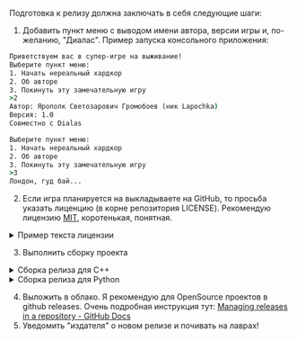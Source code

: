 Подготовка к релизу должна заключать в себя следующие шаги:
1. Добавить пункт меню с выводом имени автора, версии игры и, по-желанию, "Диалас". Пример запуска консольного приложения:
```cmd
Приветствуем вас в супер-игре на выживание! 
Выберите пункт меню:
1. Начать нереальный хардкор
2. Об авторе
3. Покинуть эту замечательную игру
>2
Автор: Ярополк Светозарович Громобоев (ник Lapochka)
Версия: 1.0
Совместно с Dialas

Выберите пункт меню:
1. Начать нереальный хардкор
2. Об авторе
3. Покинуть эту замечательную игру
>3
Лондон, гуд бай...
```
2. Если игра планируется на выкладываете на GitHub, то просьба указать лиценцию (в корне репозитория LICENSE). Рекомендую лицензию [MIT](https://opensource.org/license/mit/), коротенькая, понятная.
<details>
<summary>Пример текста лицензии</summary>
  
```
MIT License

Copyright (c) 2023 Lapochka

Permission is hereby granted, free of charge, to any person obtaining a copy
of this software and associated documentation files (the "Software"), to deal
in the Software without restriction, including without limitation the rights
to use, copy, modify, merge, publish, distribute, sublicense, and/or sell
copies of the Software, and to permit persons to whom the Software is
furnished to do so, subject to the following conditions:

The above copyright notice and this permission notice shall be included in all
copies or substantial portions of the Software.

THE SOFTWARE IS PROVIDED "AS IS", WITHOUT WARRANTY OF ANY KIND, EXPRESS OR
IMPLIED, INCLUDING BUT NOT LIMITED TO THE WARRANTIES OF MERCHANTABILITY,
FITNESS FOR A PARTICULAR PURPOSE AND NONINFRINGEMENT. IN NO EVENT SHALL THE
AUTHORS OR COPYRIGHT HOLDERS BE LIABLE FOR ANY CLAIM, DAMAGES OR OTHER
LIABILITY, WHETHER IN AN ACTION OF CONTRACT, TORT OR OTHERWISE, ARISING FROM,
OUT OF OR IN CONNECTION WITH THE SOFTWARE OR THE USE OR OTHER DEALINGS IN THE
SOFTWARE.
```
  
</details>

3. Выполнить сборку проекта
<details>

<summary>Сборка релиза для C++</summary>

* Собрать версию в релиз-режиме. У пользователей не будет debug-библиотек. Как это делать в студии написано тут [How to: Create a Release Build | Microsoft Learn](https://learn.microsoft.com/en-us/cpp/build/how-to-create-a-release-build?view=msvc-170), как с помощью CMake есть тут [Step 12: Packaging Debug and Release — CMake 3.26.0 Documentation](https://cmake.org/cmake/help/latest/guide/tutorial/Packaging%20Debug%20and%20Release.html). Проверить, что запускается и работает.
* Запаковать экзешник и ресурсы в zip и проверить на всякий случай в [VirusTotal](https://www.virustotal.com/gui/) . Были прецеденты из-за особенностей парсинга пользовательского ввода и разрядности компилятора защитник windows определял как вирус. Лучше перестраховаться, люди могут и не запустить ваше творение.

</details>
<details>

<summary>Сборка релиза для Python</summary>

* Собрать скрипт в экзешник с помощью [PyInstaller](https://pyinstaller.org/en/stable/) или [FrontPage - py2exe.org](http://www.py2exe.org/).
* Проверить в среде, где нет установленного питона.
* Запаковать экзешник и ресурсы в zip и проверить на всякий случай в [VirusTotal](https://www.virustotal.com/gui/) . Были прецеденты из-за особенностей парсинга пользовательского ввода и разрядности компилятора защитник windows определял как вирус. Лучше перестраховаться, люди могут и не запустить ваше творение.

</details>

4. Выложить в облако. Я рекомендую для OpenSource проектов в github releases. Очень подробная инструкция тут: [Managing releases in a repository - GitHub Docs](https://docs.github.com/en/repositories/releasing-projects-on-github/managing-releases-in-a-repository)
5. Уведомить "издателя" о новом релизе и почивать на лаврах!
